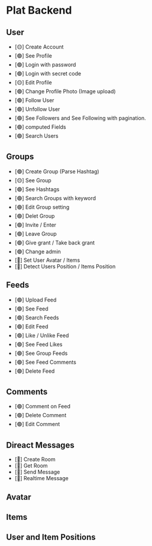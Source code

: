 # Plat Backend #

## User
- [🟡] Create Account
- [🟢] See Profile
- [🟢] Login with password
- [🟢] Login with secret code
- [🟡] Edit Profile
- [🟢] Change Profile Photo (Image upload)
- [🟢] Follow User
- [🟢] Unfollow User
- [🟢] See Followers and See Following with pagination.
- [🟢] computed Fields
- [🟢] Search Users


## Groups
- [🟢] Create Group (Parse Hashtag)
- [🟡] See Group
- [🟢] See Hashtags
- [🟢] Search Groups with keyword
- [🟢] Edit Group setting
- [🟢] Delet Group
- [🟢] Invite / Enter
- [🟢] Leave Group
- [🟢] Give grant / Take back grant
- [🟢] Change admin
- [🔴] Set User Avatar / Items
- [🔴] Detect Users Position / Items Position


## Feeds
- [🟢] Upload Feed
- [🟢] See Feed
- [🟢] Search Feeds
- [🟢] Edit Feed
- [🟢] Like / Unlike Feed
- [🟢] See Feed Likes
- [🟢] See Group Feeds
- [🟢] See Feed Comments
- [🟢] Delete Feed


## Comments
- [🟢] Comment on Feed
- [🟢] Delete Comment
- [🟢] Edit Comment

## Direact Messages
- [🔴] Create Room
- [🔴] Get Room
- [🔴] Send Message
- [🔴] Realtime Message

## Avatar

## Items

## User and Item Positions

